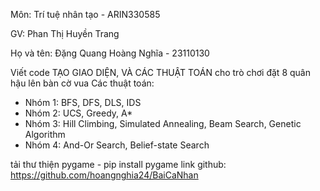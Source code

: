 Môn: Trí tuệ nhân tạo - ARIN330585

GV: Phan Thị Huyền Trang

Họ và tên: Đặng Quang Hoàng Nghĩa - 23110130

Viết code TẠO GIAO DIỆN, VÀ CÁC THUẬT TOÁN cho trò chơi đặt 8 quân hậu lên bàn cờ vua
Các thuật toán:
- Nhóm 1: BFS, DFS, DLS, IDS
- Nhóm 2: UCS, Greedy, A*
- Nhóm 3: Hill Climbing, Simulated Annealing, Beam Search, Genetic Algorithm
- Nhóm 4: And-Or Search, Belief-state Search

tải thư thiện pygame - pip install pygame
link github: https://github.com/hoangnghia24/BaiCaNhan
